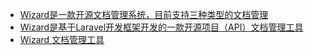 - [Wizard是一款开源文档管理系统，目前支持三种类型的文档管理](https://hub.docker.com/r/mylxsw/wizard)
- [Wizard是基于Laravel开发框架开发的一款开源项目（API）文档管理工具](https://github.com/mylxsw/wizard)
- [Wizard 文档管理工具](https://aicode.cc/wizard-%E6%96%87%E6%A1%A3%E7%AE%A1%E7%90%86%E5%B7%A5%E5%85%B7)